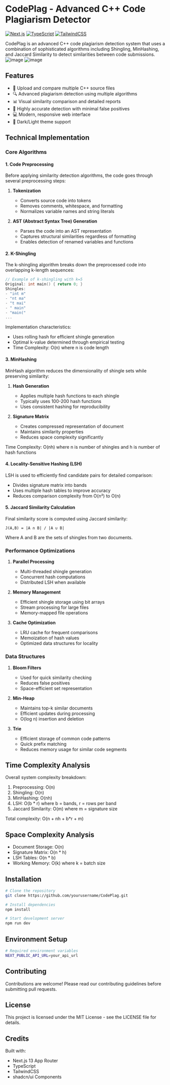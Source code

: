# CodePlag - Advanced C++ Code Plagiarism Detector

[![Next.js](https://img.shields.io/badge/Next.js-13.0-black)](https://nextjs.org/)
[![TypeScript](https://img.shields.io/badge/TypeScript-5.0-blue)](https://www.typescriptlang.org/)
[![TailwindCSS](https://img.shields.io/badge/TailwindCSS-3.0-38B2AC)](https://tailwindcss.com/)

CodePlag is an advanced C++ code plagiarism detection system that uses a combination of sophisticated algorithms including Shingling, MinHashing, and Jaccard Similarity to detect similarities between code submissions.
![image](https://github.com/user-attachments/assets/46cb56f8-4243-434c-8f6a-4f4fb00972a2)
![image](https://github.com/user-attachments/assets/23e0de63-9359-4073-bfd2-952217baa7ce)

## Features

- 📝 Upload and compare multiple C++ source files
- 🔍 Advanced plagiarism detection using multiple algorithms
- 📊 Visual similarity comparison and detailed reports
- 🎯 Highly accurate detection with minimal false positives
- 💻 Modern, responsive web interface
- 🌙 Dark/Light theme support

## Technical Implementation

### Core Algorithms

#### 1. Code Preprocessing

Before applying similarity detection algorithms, the code goes through several preprocessing steps:

1. **Tokenization**
   - Converts source code into tokens
   - Removes comments, whitespace, and formatting
   - Normalizes variable names and string literals

2. **AST (Abstract Syntax Tree) Generation**
   - Parses the code into an AST representation
   - Captures structural similarities regardless of formatting
   - Enables detection of renamed variables and functions

#### 2. K-Shingling

The k-shingling algorithm breaks down the preprocessed code into overlapping k-length sequences:

```cpp
// Example of k-shingling with k=5
Original: int main() { return 0; }
Shingles: 
- "int m"
- "nt ma"
- "t mai"
- " main"
- "main("
...
```

Implementation characteristics:
- Uses rolling hash for efficient shingle generation
- Optimal k-value determined through empirical testing
- Time Complexity: O(n) where n is code length

#### 3. MinHashing

MinHash algorithm reduces the dimensionality of shingle sets while preserving similarity:

1. **Hash Generation**
   - Applies multiple hash functions to each shingle
   - Typically uses 100-200 hash functions
   - Uses consistent hashing for reproducibility

2. **Signature Matrix**
   - Creates compressed representation of document
   - Maintains similarity properties
   - Reduces space complexity significantly

Time Complexity: O(nh) where n is number of shingles and h is number of hash functions

#### 4. Locality-Sensitive Hashing (LSH)

LSH is used to efficiently find candidate pairs for detailed comparison:

- Divides signature matrix into bands
- Uses multiple hash tables to improve accuracy
- Reduces comparison complexity from O(n²) to O(n)

#### 5. Jaccard Similarity Calculation

Final similarity score is computed using Jaccard similarity:

```
J(A,B) = |A ∩ B| / |A ∪ B|
```

Where A and B are the sets of shingles from two documents.

### Performance Optimizations

1. **Parallel Processing**
   - Multi-threaded shingle generation
   - Concurrent hash computations
   - Distributed LSH when available

2. **Memory Management**
   - Efficient shingle storage using bit arrays
   - Stream processing for large files
   - Memory-mapped file operations

3. **Cache Optimization**
   - LRU cache for frequent comparisons
   - Memoization of hash values
   - Optimized data structures for locality

### Data Structures

1. **Bloom Filters**
   - Used for quick similarity checking
   - Reduces false positives
   - Space-efficient set representation

2. **Min-Heap**
   - Maintains top-k similar documents
   - Efficient updates during processing
   - O(log n) insertion and deletion

3. **Trie**
   - Efficient storage of common code patterns
   - Quick prefix matching
   - Reduces memory usage for similar code segments

## Time Complexity Analysis

Overall system complexity breakdown:

1. Preprocessing: O(n)
2. Shingling: O(n)
3. MinHashing: O(nh)
4. LSH: O(b * r) where b = bands, r = rows per band
5. Jaccard Similarity: O(m) where m = signature size

Total complexity: O(n + nh + b*r + m)

## Space Complexity Analysis

- Document Storage: O(n)
- Signature Matrix: O(n * h)
- LSH Tables: O(n * b)
- Working Memory: O(k) where k = batch size

## Installation

```bash
# Clone the repository
git clone https://github.com/yourusername/CodePlag.git

# Install dependencies
npm install

# Start development server
npm run dev
```

## Environment Setup

```bash
# Required environment variables
NEXT_PUBLIC_API_URL=your_api_url
```

## Contributing

Contributions are welcome! Please read our contributing guidelines before submitting pull requests.

## License

This project is licensed under the MIT License - see the LICENSE file for details.

## Credits

Built with:
- Next.js 13 App Router
- TypeScript
- TailwindCSS
- shadcn/ui Components

